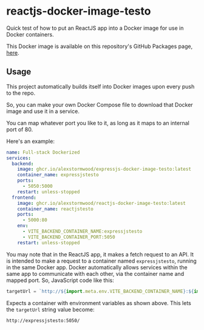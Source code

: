 # reactjs-docker-image-testo

Quick test of how to put an ReactJS app into a Docker image for use in Docker containers.

This Docker image is available on this repository's GitHub Packages page, [here](https://github.com/AlexStormwood/reactjs-docker-image-testo/pkgs/container/reactjs-docker-image-testo).

## Usage

This project automatically builds itself into Docker images upon every push to the repo.

So, you can make your own Docker Compose file to download that Docker image and use it in a service.

You can map whatever port you like to it, as long as it maps to an internal port of 80.

Here's an example:

```yml
name: Full-stack Dockerized
services:
  backend:
    image: ghcr.io/alexstormwood/expressjs-docker-image-testo:latest
    container_name: expressjstesto
    ports:
      - 5050:5000
    restart: unless-stopped
  frontend:
    image: ghcr.io/alexstormwood/reactjs-docker-image-testo:latest
	container_name: reactjstesto
	ports:
	  - 5000:80
	env:
	  - VITE_BACKEND_CONTAINER_NAME:expressjstesto
	  - VITE_BACKEND_CONTAINER_PORT:5050
	restart: unless-stopped
```

You may note that in the ReactJS app, it makes a fetch request to an API. It is intended to make a request to a container named `expressjstesto`, running in the same Docker app. Docker automatically allows services within the same app to communicate with each other, via the container name and mapped port. So, JavaScript code like this:

```js
targetUrl = `http://${import.meta.env.VITE_BACKEND_CONTAINER_NAME}:${import.meta.env.VITE_BACKEND_CONTAINER_PORT}/`;
```

Expects a container with environment variables as shown above. This lets the `targetUrl` string value become:

```
http://expressjstesto:5050/
```